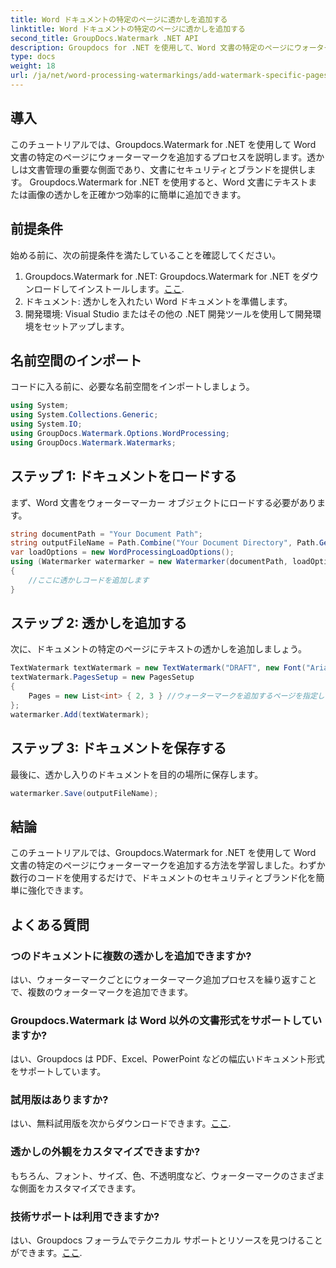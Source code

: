 ```yaml
---
title: Word ドキュメントの特定のページに透かしを追加する
linktitle: Word ドキュメントの特定のページに透かしを追加する
second_title: GroupDocs.Watermark .NET API
description: Groupdocs for .NET を使用して、Word 文書の特定のページにウォーターマークを簡単に追加する方法を学びます。ドキュメントのセキュリティとブランディングを強化します。
type: docs
weight: 18
url: /ja/net/word-processing-watermarkings/add-watermark-specific-pages-word-docs/
---
```

## 導入
このチュートリアルでは、Groupdocs.Watermark for .NET を使用して Word 文書の特定のページにウォーターマークを追加するプロセスを説明します。透かしは文書管理の重要な側面であり、文書にセキュリティとブランドを提供します。 Groupdocs.Watermark for .NET を使用すると、Word 文書にテキストまたは画像の透かしを正確かつ効率的に簡単に追加できます。
## 前提条件
始める前に、次の前提条件を満たしていることを確認してください。
1.  Groupdocs.Watermark for .NET: Groupdocs.Watermark for .NET をダウンロードしてインストールします。[ここ](https://releases.groupdocs.com/Watermark/net/).
2. ドキュメント: 透かしを入れたい Word ドキュメントを準備します。
3. 開発環境: Visual Studio またはその他の .NET 開発ツールを使用して開発環境をセットアップします。

## 名前空間のインポート
コードに入る前に、必要な名前空間をインポートしましょう。
```csharp
using System;
using System.Collections.Generic;
using System.IO;
using GroupDocs.Watermark.Options.WordProcessing;
using GroupDocs.Watermark.Watermarks;
```
## ステップ 1: ドキュメントをロードする
まず、Word 文書をウォーターマーカー オブジェクトにロードする必要があります。
```csharp
string documentPath = "Your Document Path";
string outputFileName = Path.Combine("Your Document Directory", Path.GetFileName(documentPath));
var loadOptions = new WordProcessingLoadOptions();
using (Watermarker watermarker = new Watermarker(documentPath, loadOptions))
{
    //ここに透かしコードを追加します
}
```
## ステップ 2: 透かしを追加する
次に、ドキュメントの特定のページにテキストの透かしを追加しましょう。
```csharp
TextWatermark textWatermark = new TextWatermark("DRAFT", new Font("Arial", 42));
textWatermark.PagesSetup = new PagesSetup
{
    Pages = new List<int> { 2, 3 } //ウォーターマークを追加するページを指定します
};
watermarker.Add(textWatermark);
```
## ステップ 3: ドキュメントを保存する
最後に、透かし入りのドキュメントを目的の場所に保存します。
```csharp
watermarker.Save(outputFileName);
```

## 結論
このチュートリアルでは、Groupdocs.Watermark for .NET を使用して Word 文書の特定のページにウォーターマークを追加する方法を学習しました。わずか数行のコードを使用するだけで、ドキュメントのセキュリティとブランド化を簡単に強化できます。
## よくある質問
### つのドキュメントに複数の透かしを追加できますか?
はい、ウォーターマークごとにウォーターマーク追加プロセスを繰り返すことで、複数のウォーターマークを追加できます。
### Groupdocs.Watermark は Word 以外の文書形式をサポートしていますか?
はい、Groupdocs は PDF、Excel、PowerPoint などの幅広いドキュメント形式をサポートしています。
### 試用版はありますか?
はい、無料試用版を次からダウンロードできます。[ここ](https://releases.groupdocs.com/).
### 透かしの外観をカスタマイズできますか?
もちろん、フォント、サイズ、色、不透明度など、ウォーターマークのさまざまな側面をカスタマイズできます。
### 技術サポートは利用できますか?
はい、Groupdocs フォーラムでテクニカル サポートとリソースを見つけることができます。[ここ](https://forum.groupdocs.com/c/watermark/19).